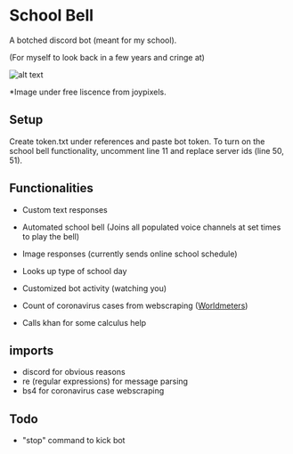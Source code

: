 # School Bell
A botched discord bot (meant for my school).

(For myself to look back in a few years and cringe at)

![alt text](https://emojipedia-us.s3.dualstack.us-west-1.amazonaws.com/socialmedia/emoji-one/104/bell_1f514.png)

*Image under free liscence from joypixels.

## Setup
Create token.txt under references and paste bot token.
To turn on the school bell functionality, uncomment line 11 and replace server ids (line 50, 51).

## Functionalities
* Custom text responses
* Automated school bell
(Joins all populated voice channels at set times to play the bell)
   
* Image responses (currently sends online school schedule)
* Looks up type of school day
* Customized bot activity (watching you)
* Count of coronavirus cases from webscraping ([Worldmeters](https://www.worldometers.info/coronavirus))
* Calls khan for some calculus help

## imports
* discord for obvious reasons
* re (regular expressions) for message parsing
* bs4 for coronavirus case webscraping

## Todo
* "stop" command to kick bot